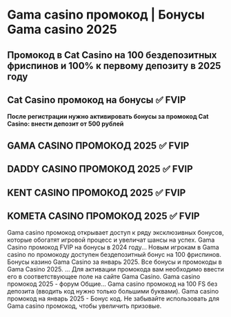 # Gama casino промокод | Бонусы Gama casino 2025

## Промокод в Cat Casino на 100 бездепозитных фриспинов и 100% к первому депозиту в 2025 году

## Cat Casino промокод на бонусы ✅ FVIP

**После регистрации нужно активировать бонусы за промокод Cat Casino: внести депозит от 500 рублей**

## GAMA CASINO ПРОМОКОД 2025 ✅ FVIP
## DADDY CASINO ПРОМОКОД 2025 ✅ FVIP
## KENT CASINO ПРОМОКОД 2025 ✅ FVIP
## KOMETA CASINO ПРОМОКОД 2025 ✅ FVIP


Gama casino промокод открывает доступ к ряду эксклюзивных бонусов, которые обогатят игровой процесс и увеличат шансы на успех.
Gama Casino промокод FVIP на бонусы в 2024 году...
Новым игрокам в Gama casino по промокоду доступен бездепозитный бонус на 100 фриспинов.
Бонусы казино Gama Casino за январь 2025.
Все бонусы и промокоды в Gama Casino 2025. ... Для активации промокода вам необходимо ввести его в соответствующее поле на сайте Gama Casino.
Gama casino промокод 2025 - форум Общие...
Gama casino промокод на 100 FS без депозита (вводить код нужно только большими буквами).
Gama casino промокод на январь 2025 - Бонус код.
Не забывайте использовать для Gama casino промокод, чтобы увеличить призовые.
